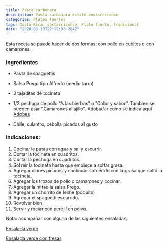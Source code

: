```yaml
---
title: Pasta carbonara
description: Pasta carbonara estilo costarricense
categories: Platos fuertes
tags: Costa Rica, costarricense, Plato fuerte, tradicional
date: "2020-08-13T22:12:03.284Z"
---
```


Esta receta se puede hacer de dos formas: con pollo en cubitos o con camarones.

### Ingredientes

- Pasta de spaguettis
- Salsa Prego tipo Alfredo (medio tarro)
- 3 tajaditas de tocineta
- 1/2 pechuga de pollo "A las hierbas" o "Color y sabor". Tambien se pueden usar "Camarones al ajillo". Adobadar como se indica aquí [Adobes ](/Adobes/Adobes/)

- Chile, culantro, cebolla picados al gusto

### Indicaciones:

1. Cocinar la pasta con agua y sal y escurrir.
2. Cortar la tocineta en cuadritos.
3. Cortar la pechuga en cuadritos.
4. Sofreír la tocineta hasta que empiece a soltar grasa.
5. Agregar olores picados y continuar sofriendo con la grasa que soltó la tocineta.
6. Agregar los trozos de pollo o camarones y cocinar.
7. Agregar la mitad la salsa Prego.
8. Agregar un chorrito de leche (poquito)
9. Agregar el spaguetti escurrido.
10. Revolver bien.
11. Servir y rociar con perejil en polvo.

Nota: acompañar con alguna de las siguientes ensaladas:

[Ensalada verde](https://www.notion.so/Ensalada-verde-b74d28ddcd2544aca595a8a00c068ee4)

[Ensalada verde con fresas](https://www.notion.so/Ensalada-verde-con-fresas-7494cc059bc64450a5d1f84075fbbc24)
